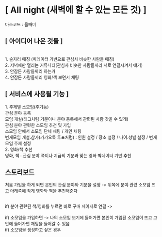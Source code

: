 <!-- 여기서 -->
<h1>[ All night (새벽에 할 수 있는 모든 것) ]</h1>
마스코드 : 올빼미<br>

<h2>[ 아이디어 나온 것들 ]</h2><br>
1. 술자리 매칭 (빅데이터 기반으로 관심사 비슷한 사람들 매칭)<br>
2. 저녁에만 열리는 커뮤니티(관심사 비슷한 사람들끼리 서로 연결시켜서 얘기)<br>
3. 안잠든 사람들끼리 하는거<br>
4. 안잠든 사람들끼리 영화/책 보면서 채팅<br>

<h2>[ 서비스에 사용될 기능 ]</h2>
1. 주제별 소모임(주기능)<br>
관심 분야 등록<br>
모임 개설(태그처럼 기분이나 분야 등록해서 관련된 사람 찾을 수 있게)<br>
관심 분야 관련한 소모임 추천 및 가입<br>
소모임 안에서 소모임 단체 채팅 / 개인 채팅<br>
번개모임 개설.참가(카카오톡 투표처럼) : 인원 설정 / 장소 설정 / 나이.성별 설정 / 번개모임 주제 설정

<br>
2. 영화/책 추천<br>
영화, 책 : 관심 분야 쪽이나 지금의 기분과 맞는 영화 빅데이터 기반 추천<br>

</hr>
<h2>스토리보드</h2>
처음 가입을 하게 되면 본인의 관심 분야와 기분을 설정 -> 위쪽에 분야 관련 소모임 뜨고 아래쪽에 작게 영화와 책을 추천해준다
<br><br>

if) 분야 관련된 책/영화를 누르면 바로 구매 페이지로 연결 -><br><br>
if) 소모임을 가입하면 -> 나의 소모임 보기에 들어가면 본인이 가입된 소모임이 뜨고 그 안에 들어가면 채팅을 들어갈 수 있음<br>
if) 소모임을 생성하고 싶은 경우<br>
